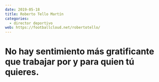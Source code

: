```yaml
---
date: 2019-05-18
title: Roberto Tello Martín
categories:
  - director deportivo
web: https://footballcloud.net/robertotello/
---
```


# No hay sentimiento más gratificante que trabajar por y para quien tú quieres.